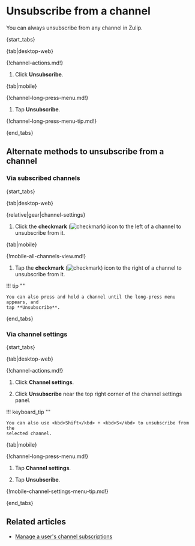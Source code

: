 # Unsubscribe from a channel

You can always unsubscribe from any channel in Zulip.

{start_tabs}

{tab|desktop-web}

{!channel-actions.md!}

1. Click **Unsubscribe**.

{tab|mobile}

{!channel-long-press-menu.md!}

1. Tap **Unsubscribe**.

{!channel-long-press-menu-tip.md!}

{end_tabs}

## Alternate methods to unsubscribe from a channel

### Via subscribed channels

{start_tabs}

{tab|desktop-web}

{relative|gear|channel-settings}

1. Click the **checkmark**
   (<img src="/static/images/help/desktop-web-check-icon.svg" alt="checkmark" class="help-center-icon"/>)
   icon to the left of a channel to unsubscribe from it.

{tab|mobile}

{!mobile-all-channels-view.md!}

1. Tap the **checkmark**
   (<img src="/static/images/help/mobile-check-icon.svg" alt="checkmark" class="help-center-icon"/>)
   icon to the right of a channel to unsubscribe from it.

!!! tip ""

    You can also press and hold a channel until the long-press menu appears, and
    tap **Unsubscribe**.

{end_tabs}

### Via channel settings

{start_tabs}

{tab|desktop-web}

{!channel-actions.md!}

1. Click **Channel settings**.

1. Click **Unsubscribe** near the top right corner of the channel settings panel.

!!! keyboard_tip ""

    You can also use <kbd>Shift</kbd> + <kbd>S</kbd> to unsubscribe from the
    selected channel.

{tab|mobile}

{!channel-long-press-menu.md!}

1. Tap **Channel settings**.

1. Tap **Unsubscribe**.

{!mobile-channel-settings-menu-tip.md!}

{end_tabs}

## Related articles

* [Manage a user's channel subscriptions](/help/manage-user-channel-subscriptions)
